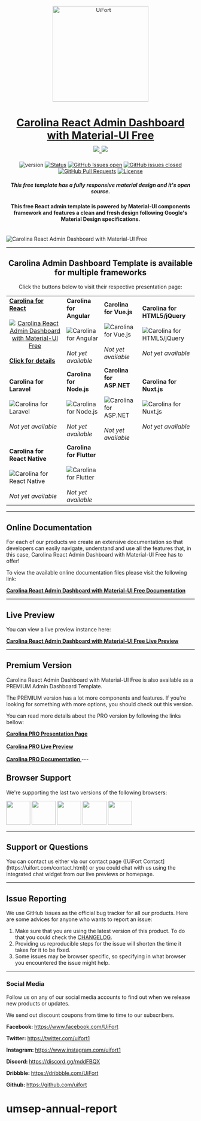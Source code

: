 <p align="center">
    <a href="https://uifort.com" title="UiFort.com">
        <img width=256px height=256px src="https://demo.uifort.com/github-static-assets/ui-fort-logo.png" alt="UiFort">
    </a>
</p>
<h1 align="center">
    <a href="https://uifort.com/template/carolina-react-admin-dashboard-material-ui-free">Carolina React Admin Dashboard with Material-UI Free</a>
    <br>
    <a href="https://twitter.com/intent/tweet?url=https://uifort.com/template/carolina-react-admin-dashboard-material-ui-free&text=Curious about the features? We&#39;ve set up a live preview for your viewing pleasure.">
        <img src="https://img.shields.io/twitter/url/http/shields.io.svg?style=social" />
    </a>
    <a href="https://twitter.com/uifort1">
        <img src="https://img.shields.io/twitter/follow/uifort1.svg?style=social&label=Follow" />
    </a>
</h1>
<div align="center">

  ![version](https://img.shields.io/badge/version-1.0.0-blue.svg)
  [![Status](https://img.shields.io/badge/status-active-success.svg)]() 
  [![GitHub Issues open](https://img.shields.io/github/issues/uifort/carolina-react-admin-dashboard-material-ui-free.svg)](https://github.com/uifort/carolina-react-admin-dashboard-material-ui-free/issues)
  [![GitHub issues closed](https://img.shields.io/github/issues-closed-raw/uifort/carolina-react-admin-dashboard-material-ui-free.svg?maxAge=2592000)](https://github.com/uifort/carolina-react-admin-dashboard-material-ui-free/issues?q=is%3Aissue+is%3Aclosed)
  [![GitHub Pull Requests](https://img.shields.io/github/issues-pr/uifort/carolina-react-admin-dashboard-material-ui-free.svg)](https://github.com/uifort/carolina-react-admin-dashboard-material-ui-free/pulls)
  [![License](https://img.shields.io/badge/license-UiFort-blue.svg)](/LICENSE)

</div>

<h5 align="center">This free template has a fully responsive material design and it&#39;s open source.</h5>

<h4 align="center">This free React admin template is powered by Material-UI components framework and features a clean and fresh design following Google&#39;s Material Design specifications.</h4>

<br />

<img src="https://demo.uifort.com/github-static-assets/carolina-react-admin-dashboard-material-ui-free.jpg" alt="Carolina React Admin Dashboard with Material-UI Free">

---

<h2 align="center">
    Carolina Admin Dashboard Template is available for multiple frameworks
</h2>

<p align="center">Click the buttons below to visit their respective presentation page:</p>

<table align="center">
    <tr>
        <td>
            <a align="center" href="https://uifort.com/template/carolina-react-admin-dashboard-material-ui-free" title="Click to visit the presentation page for Carolina React version">
                <b align="center">Carolina for React</b>
                <br><br>
                <img src="https://demo.uifort.com/github-static-assets/framework-logo/react-framework-logo.png" alt="Carolina React Admin Dashboard with Material-UI Free">
                <br><br>
                <b align="center">Click for details</b>
            </a>
        </td>
        <td>
            <b align="center">Carolina for Angular</b>
            <br><br>
            <img src="https://demo.uifort.com/github-static-assets/framework-logo/angular-framework-logo.png" alt="Carolina for Angular">
            <br><br>
            <i align="center">Not yet available</i>
        </td>
        <td>
            <b align="center">Carolina for Vue.js</b>
            <br><br>
            <img src="https://demo.uifort.com/github-static-assets/framework-logo/vue-framework-logo.png" alt="Carolina for Vue.js">
            <br><br>
            <i align="center">Not yet available</i>
        </td>
        <td>
            <b align="center">Carolina for HTML5/jQuery</b>
            <br><br>
            <img src="https://demo.uifort.com/github-static-assets/framework-logo/html-framework-logo.png" alt="Carolina for HTML5/jQuery">
            <br><br>
            <i align="center">Not yet available</i>
        </td>
    </tr>
    <tr>
        <td>
            <b align="center">Carolina for Laravel</b>
            <br><br>
            <img src="https://demo.uifort.com/github-static-assets/framework-logo/laravel-framework-logo.png" alt="Carolina for Laravel">
            <br><br>
            <i align="center">Not yet available</i>
        </td>
        <td>
            <b align="center">Carolina for Node.js</b>
            <br><br>
            <img src="https://demo.uifort.com/github-static-assets/framework-logo/nodejs-framework-logo.png" alt="Carolina for Node.js">
            <br><br>
            <i align="center">Not yet available</i>
        </td>
        <td>
            <b align="center">Carolina for ASP.NET</b>
            <br><br>
            <img src="https://demo.uifort.com/github-static-assets/framework-logo/asp-framework-logo.png" alt="Carolina for ASP.NET">
            <br><br>
            <i align="center">Not yet available</i>
        </td>
        <td>
            <b align="center">Carolina for Nuxt.js</b>
            <br><br>
            <img src="https://demo.uifort.com/github-static-assets/framework-logo/nuxtjs-framework-logo.png" alt="Carolina for Nuxt.js">
            <br><br>
            <i align="center">Not yet available</i>
        </td>
    </tr>
    <tr>
        <td>
            <b align="center">Carolina for React Native</b>
            <br><br>
            <img src="https://demo.uifort.com/github-static-assets/framework-logo/react-native-framework-logo.png" alt="Carolina for React Native">
            <br><br>
            <i align="center">Not yet available</i>
        </td>
        <td>
            <b align="center">Carolina for Flutter</b>
            <br><br>
            <img src="https://demo.uifort.com/github-static-assets/framework-logo/flutter-framework-logo.png" alt="Carolina for Flutter">
            <br><br>
            <i align="center">Not yet available</i>
        </td>
    </tr>
</table>

---

<h2>
    Online Documentation
</h2>

<p>For each of our products we create an extensive documentation so that developers can easily navigate, understand and use all the features that, in this case, Carolina React Admin Dashboard with Material-UI Free has to offer!</p>
<p>To view the available online documentation files please visit the following link:</p>
<b>
    <a href="https://docs.uifort.com/carolina-react-admin-dashboard-material-ui-free-docs" title="Click to view the online documentation for Carolina React Admin Dashboard with Material-UI Free">
        Carolina React Admin Dashboard with Material-UI Free Documentation
    </a>
</b>

---

<h2>
    Live Preview
</h2>

<p>You can view a live preview instance here:</p>
<b>
    <a href="https://demo.uifort.com/carolina-react-admin-dashboard-material-ui-free-demo" title="Click to view the live preview for Carolina React Admin Dashboard with Material-UI Free">
        Carolina React Admin Dashboard with Material-UI Free Live Preview
    </a>
</b>

---


<h2>
    Premium Version
</h2>

<p>Carolina React Admin Dashboard with Material-UI Free is also available as a PREMIUM Admin Dashboard Template.</p>
<p>The PREMIUM version has a lot more components and features. If you're looking for something with more options, you should check out this version.</p>
<p>
    You can read more details about the PRO version by following the links bellow:
</p>
<b>
    <a href="https://uifort.com/template/carolina-react-admin-dashboard-material-ui-pro" title="Click to view Carolina React Admin Dashboard with Material-UI Free Admin Dashboard Template PRO presentation page">
        Carolina PRO Presentation Page
    </a>
    <br><br>
    <a href="https://demo.uifort.com/carolina-react-admin-dashboard-material-ui-pro-demo" title="Click to view Carolina React Admin Dashboard with Material-UI Free Admin Dashboard Template PRO live preview">
        Carolina PRO Live Preview
    </a>
    <br><br>
    <a href="https://docs.uifort.com/carolina-react-admin-dashboard-material-ui-pro-docs" title="Click to view Carolina React Admin Dashboard with Material-UI Free Admin Dashboard Template PRO documentation">
        Carolina PRO Documentation
    </a>
</b>
---

<h2>
    Browser Support
</h2>
<p>
    We're supporting the last two versions of the following browsers:
</p>
<p>
<img src="https://demo.uifort.com/github-assets/browsers/chrome.png" width="64" height="64"> <img src="https://demo.uifort.com/github-assets/browsers/firefox.png" width="64" height="64"> <img src="https://demo.uifort.com/github-assets/browsers/edge.png" width="64" height="64"> <img src="https://demo.uifort.com/github-assets/browsers/safari.png" width="64" height="64"> <img src="https://demo.uifort.com/github-assets/browsers/opera.png" width="64" height="64">
</p>

---

<h2>
    Support or Questions
</h2>
<p>
    You can contact us either via our contact page ([UiFort Contact](https://uifort.com/contact.html)) or you could chat with us using the integrated chat widget from our live previews or homepage.
</p>

---

<h2>
    Issue Reporting
</h2>

<p>We use GitHub Issues as the official bug tracker for all our products. Here are some advices for anyone who wants to report an issue:</p>

1. Make sure that you are using the latest version of this product. To do that you could check the [CHANGELOG](./CHANGELOG.md).
2. Providing us reproducible steps for the issue will shorten the time it takes for it to be fixed.
3. Some issues may be browser specific, so specifying in what browser you encountered the issue might help.

---

### Social Media

<p>Follow us on any of our social media accounts to find out when we release new products or updates.</p>
<p>We send out discount coupons from time to time to our subscribers.</p>
<p><b>Facebook: </b><a href="https:&#x2F;&#x2F;www.facebook.com&#x2F;UiFort">https:&#x2F;&#x2F;www.facebook.com&#x2F;UiFort</a></p>
<p><b>Twitter: </b><a href="https:&#x2F;&#x2F;twitter.com&#x2F;uifort1">https:&#x2F;&#x2F;twitter.com&#x2F;uifort1</a></p>
<p><b>Instagram: </b><a href="https:&#x2F;&#x2F;www.instagram.com&#x2F;uifort1">https:&#x2F;&#x2F;www.instagram.com&#x2F;uifort1</a></p>
<p><b>Discord: </b><a href="https:&#x2F;&#x2F;discord.gg&#x2F;mddFBQX">https:&#x2F;&#x2F;discord.gg&#x2F;mddFBQX</a></p>
<p><b>Dribbble: </b><a href="https:&#x2F;&#x2F;dribbble.com&#x2F;UiFort">https:&#x2F;&#x2F;dribbble.com&#x2F;UiFort</a></p>
<p><b>Github: </b><a href="https:&#x2F;&#x2F;github.com&#x2F;uifort">https:&#x2F;&#x2F;github.com&#x2F;uifort</a></p>

# umsep-annual-report
